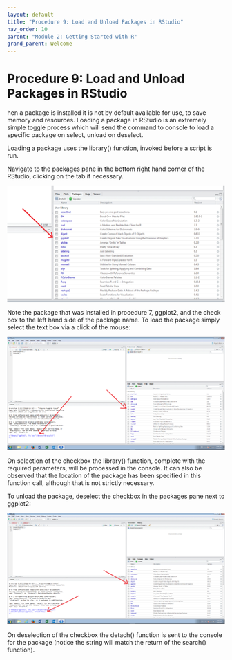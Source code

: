 ```yaml
---
layout: default
title: "Procedure 9: Load and Unload Packages in RStudio"
nav_order: 10
parent: "Module 2: Getting Started with R"
grand_parent: Welcome
---
```


# Procedure 9: Load and Unload Packages in RStudio

hen a package is installed it is not by default available for use, to save memory and resources.  Loading a package in RStudio is an extremely simple toggle process which will send the command to console to load a specific package on select,  unload on deselect.

Loading a package uses the library() function, invoked before a script is run.

Navigate to the packages pane in the bottom right hand corner of the RStudio, clicking on the tab if necessary.

![img.png](img.png)

Note the package that was installed in procedure 7,  ggplot2, and the check box to the left hand side of the package name.  To load the package simply select the text box via a click of the mouse:

![img_1.png](img_1.png)

On selection of the checkbox the library() function, complete with the required parameters, will be processed in the console.  It can also be observed that the location of the package has been specified in this function call,  although that is not strictly necessary.

To unload the package,  deselect the checkbox in the packages pane next to ggplot2:

![img_2.png](img_2.png)

On deselection of the checkbox the detach() function is sent to the console for the package (notice the string will match the return of the search() function).

